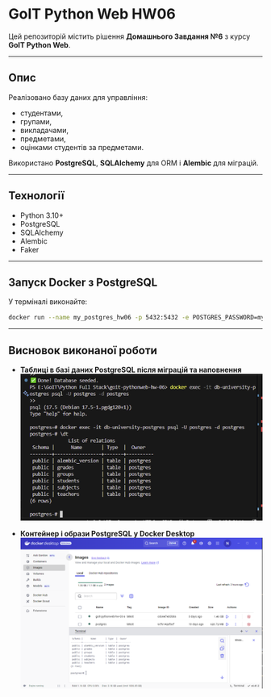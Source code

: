 # GoIT Python Web HW06

Цей репозиторій містить рішення **Домашнього Завдання №6** з курсу **GoIT Python Web**.

---

## Опис

Реалізовано базу даних для управління:
- студентами,
- групами,
- викладачами,
- предметами,
- оцінками студентів за предметами.

Використано **PostgreSQL**, **SQLAlchemy** для ORM і **Alembic** для міграцій.

---

## Технології

- Python 3.10+
- PostgreSQL
- SQLAlchemy
- Alembic
- Faker

---

## Запуск Docker з PostgreSQL

У терміналі виконайте:

```bash
docker run --name my_postgres_hw06 -p 5432:5432 -e POSTGRES_PASSWORD=mysecretpassword -d postgres
```

---

## Висновок виконаної роботи

- **Таблиці в базі даних PostgreSQL після міграцій та наповнення**
  ![psql output](img/psql.PNG)

- **Контейнер і образи PostgreSQL у Docker Desktop**
  ![Docker images](img/docker.PNG)



